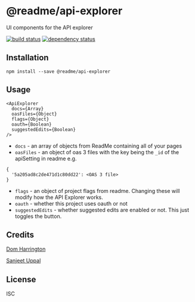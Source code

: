 # @readme/api-explorer

UI components for the API explorer

[![build status](https://secure.travis-ci.org/readme/api-explorer-ui.svg)](http://travis-ci.org/readme/api-explorer-ui)
[![dependency status](https://david-dm.org/readme/api-explorer-ui.svg)](https://david-dm.org/readme/api-explorer-ui)

## Installation

```
npm install --save @readme/api-explorer
```

## Usage

```
<ApiExplorer
  docs={Array}
  oasFiles={Object}
  flags={Object}
  oauth={Boolean}
  suggestedEdits={Boolean}
/>
```

- `docs` - an array of objects from ReadMe containing all of your pages
- `oasFiles` - an object of oas 3 files with the key being the `_id` of the apiSetting in readme e.g.

```
{
  '5a205ad8c2de471d1c80dd22': <OAS 3 file>
}
```

- `flags` -  an object of project flags from readme. Changing these will modify how the API Explorer works.
- `oauth` - whether this project uses oauth or not
- `suggestedEdits` - whether suggested edits are enabled or not. This just toggles the button.

## Credits
[Dom Harrington](https://github.com/domharrington/)

[Sanjeet Uppal](https://github.com/uppal101/)

## License

ISC
